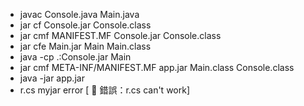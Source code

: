 
 - javac Console.java Main.java
 - jar cf Console.jar Console.class
 - jar cmf MANIFEST.MF Console.jar Console.class
 - jar cfe Main.jar Main Main.class
 - java -cp .:Console.jar Main
 - jar cmf META-INF/MANIFEST.MF app.jar Main.class Console.class
 - java -jar app.jar
 - r.cs myjar error [ 🚨 錯誤：r.cs can't work]






